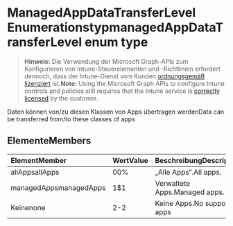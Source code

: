 # <a name="managedappdatatransferlevel-enum-type"></a><span data-ttu-id="0801c-101">ManagedAppDataTransferLevel Enumerationstyp</span><span class="sxs-lookup"><span data-stu-id="0801c-101">managedAppDataTransferLevel enum type</span></span>

> <span data-ttu-id="0801c-102">**Hinweis:** Die Verwendung der Microsoft Graph-APIs zum Konfigurieren von Intune-Steuerelementen und -Richtlinien erfordert dennoch, dass der Intune-Dienst vom Kunden [ordnungsgemäß lizenziert](https://go.microsoft.com/fwlink/?linkid=839381) ist.</span><span class="sxs-lookup"><span data-stu-id="0801c-102">**Note:** Using the Microsoft Graph APIs to configure Intune controls and policies still requires that the Intune service is [correctly licensed](https://go.microsoft.com/fwlink/?linkid=839381) by the customer.</span></span>

<span data-ttu-id="0801c-103">Daten können von/zu diesen Klassen von Apps übertragen werden</span><span class="sxs-lookup"><span data-stu-id="0801c-103">Data can be transferred from/to these classes of apps</span></span>
## <a name="members"></a><span data-ttu-id="0801c-104">Elemente</span><span class="sxs-lookup"><span data-stu-id="0801c-104">Members</span></span>
|<span data-ttu-id="0801c-105">Element</span><span class="sxs-lookup"><span data-stu-id="0801c-105">Member</span></span>|<span data-ttu-id="0801c-106">Wert</span><span class="sxs-lookup"><span data-stu-id="0801c-106">Value</span></span>|<span data-ttu-id="0801c-107">Beschreibung</span><span class="sxs-lookup"><span data-stu-id="0801c-107">Description</span></span>|
|:---|:---|:---|
|<span data-ttu-id="0801c-108">allApps</span><span class="sxs-lookup"><span data-stu-id="0801c-108">allApps</span></span>|<span data-ttu-id="0801c-109">0</span><span class="sxs-lookup"><span data-stu-id="0801c-109">0%</span></span>|<span data-ttu-id="0801c-110">„Alle Apps“.</span><span class="sxs-lookup"><span data-stu-id="0801c-110">All apps.</span></span>|
|<span data-ttu-id="0801c-111">managedApps</span><span class="sxs-lookup"><span data-stu-id="0801c-111">managedApps</span></span>|<span data-ttu-id="0801c-112">1</span><span class="sxs-lookup"><span data-stu-id="0801c-112">$1</span></span>|<span data-ttu-id="0801c-113">Verwaltete Apps.</span><span class="sxs-lookup"><span data-stu-id="0801c-113">Managed apps.</span></span>|
|<span data-ttu-id="0801c-114">Keine</span><span class="sxs-lookup"><span data-stu-id="0801c-114">none</span></span>|<span data-ttu-id="0801c-115">2</span><span class="sxs-lookup"><span data-stu-id="0801c-115">-2</span></span>|<span data-ttu-id="0801c-116">Keine Apps.</span><span class="sxs-lookup"><span data-stu-id="0801c-116">No supported apps</span></span>|



